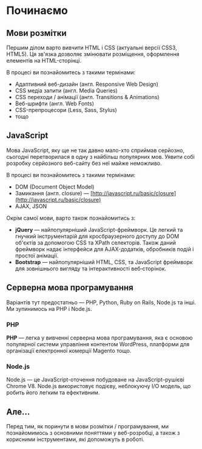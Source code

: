 # Починаємо

## Мови розмітки

Першим ділом варто вивчити HTML і CSS (актуальні версії CSS3, HTML5). Ця зв'язка дозволяє змінювати розміщення, оформлення елементів на HTML-сторінці.

В процесі ви познайомитесь з такими термінами:
* Адаптивний веб-дизайн (англ. Responsive Web Design)
* CSS медіа запити (англ. Media Queries)
* CSS переходи / анімації (англ. Transitions & Animations)
* Веб-шрифти (англ. Web Fonts)
* CSS-препроцесори (Less, Sass, Stylus)
* тощо

## JavaScript

Мова JavaScript, яку ще не так давно мало-хто сприймав серйозно, сьогодні перетворилася в одну з найбільш популярних мов. Уявити собі розробку серйозного веб-сайту без неї майже неможливо.

В процесі ви познайомитесь з такими термінами:
* DOM (Document Object Model)
* Замикання (англ. closure) — [http://javascript.ru/basic/closure](http://javascript.ru/basic/closure)
* AJAX, JSON

Окрім самої мови, варто також познайомитись з:

* **jQuery** — найпопулярніший JavaScript-фреймворк. Це легкий та гнучкий інструментарій для кросбраузерного доступу до DOM об'єктів за допомогою CSS та XPath селекторів. Також даний фреймворк надає інтерфейси для AJAX-додатків, обробників подій і простої анімації.
* **Bootstrap** — найпопулярніший HTML, CSS, та JavaScript фреймворк для зовнішнього вигляду та інтерактивності веб‑сторінок.

## Серверна мова програмування

Варіантів тут предостатньо — PHP, Python, Ruby on Rails, Node.js та інші. Ми зупинимось на PHP і Node.js.

### PHP

**PHP** — легка у вивченні серверна мова програмування, яка є основою  популярної системи управління контентом WordPress, платформи для організації електронної комерції Magento тощо.

### Node.js

Node.js — це JavaScript-оточення побудоване на JavaScript–рушієві Chrome V8. Node.js використовує подієву, неблокуючу I/O модель, що робить його легким та ефективним.

## Але...

Перед тим, як поринути в мови розмітки / програмування, ми познайомимось з основними поняттями у веб-розробці, а також з корисними інструментами, які допоможуть в роботі.